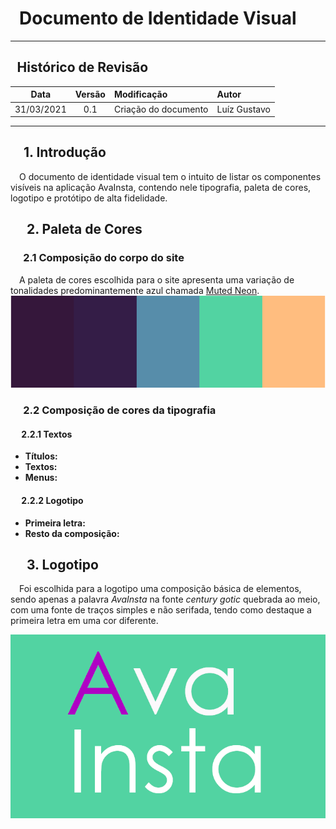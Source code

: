 # &ensp;Documento de Identidade Visual
---

## &ensp;Histórico de Revisão

 Data | Versão | Modificação | Autor             
 :---: | :---: | :--- | :---
 31/03/2021 | 0.1 | Criação do documento | Luíz Gustavo

 ---

 ## &emsp;1. Introdução

 &emsp;O documento de identidade visual tem o intuito de listar os componentes visíveis na aplicação AvaInsta, contendo nele tipografia, paleta de cores, logotipo e protótipo de alta fidelidade.

 ## &emsp; 2. Paleta de Cores
 ### &emsp; 2.1 Composição do corpo do site

 &emsp;A paleta de cores escolhida para o site apresenta uma variação de tonalidades predominantemente azul chamada [Muted Neon](https://www.colourlovers.com/palette/4795006/Muted_Neon).
 ![Muted Neon](imgs/muted_neon.png)

 ### &emsp; 2.2 Composição de cores da tipografia

 #### &emsp; 2.2.1 Textos

 * **Títulos:** 
 * **Textos:**
 * **Menus:**

 #### &emsp; 2.2.2 Logotipo

 * **Primeira letra:**
 * **Resto da composição:**

 ## &emsp; 3. Logotipo

 &emsp;Foi escolhida para a logotipo uma composição básica de elementos, sendo apenas a palavra *AvaInsta* na fonte *century gotic* quebrada ao meio, com uma fonte de traços simples e não serifada, tendo como destaque a primeira letra em uma cor diferente.

 ![Logo AvaInsta](imgs/logo_avainsta_fundo.png)